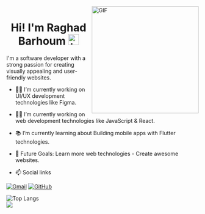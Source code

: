 <img alt="GIF" align="right" src="https://github.com/arsentieva/arsentieva/blob/main/code.gif?raw=true" height="280">
<h1 align="center"> Hi! I'm Raghad Barhoum <img src="https://user-images.githubusercontent.com/1303154/88677602-1635ba80-d120-11ea-84d8-d263ba5fc3c0.gif" width="28px" alt="hi"></h1>
<p>
I'm a software developer with a strong passion for creating visually appealing and user-friendly websites. 
</p>

- 👨‍💻 I’m currently working on UI/UX development technologies like Figma.
- 👨‍💻 I’m currently working on web development technologies like JavaScript & React.
- 📚 I’m currently learning about Building mobile apps with Flutter technologies.
- 🎯 Future Goals: Learn more web technologies - Create awesome websites.
  
- 📫 Social links
<p>
<a href="raghadba73@gmail.com"><img src="https://img.icons8.com/bubbles/50/000000/gmail.png" title='Gmail' alt="Gmail"/></a>
<a href="https://github.com/raghad73"><img src="https://img.icons8.com/bubbles/50/000000/github.png" title='GitHub' alt="GitHub"/></a>
</p>



<!-- ![Top Langs](https://github-readme-stats.vercel.app/api/top-langs/?username=mohamedelkashef15&hide_progress=true) -->
![Top Langs](https://github-readme-stats.vercel.app/api/top-langs/?username=mohamedelkashef15&layout=compact)
<br>
<a href="https://komarev.com/ghpvc/?username=mohamedelkashef15&style=for-the-badge">
    <img src="https://komarev.com/ghpvc/?username=mohamedelkashef15&style=for-the-badge">
</a>

